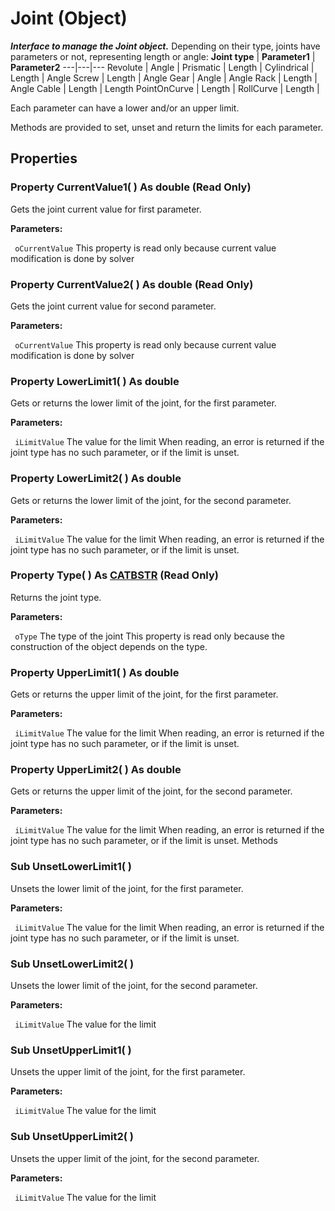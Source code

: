 # Joint (Object)

**_Interface to manage the Joint object._**
Depending on their type, joints have parameters or not, representing length or angle:  **Joint type** | **Parameter1** | **Parameter2**
---|---|---
Revolute | Angle |
Prismatic | Length |
Cylindrical | Length | Angle
Screw | Length | Angle
Gear | Angle | Angle
Rack | Length | Angle
Cable | Length | Length
PointOnCurve | Length |
RollCurve | Length |

Each parameter can have a lower and/or an upper limit.

Methods are provided to set, unset and return the limits for each parameter.

## Properties

### Property **CurrentValue1**( ) As double (Read Only)

Gets the joint current value for first parameter.

**Parameters:**

` oCurrentValue`      This property is read only because current value modification is done by solver

### Property **CurrentValue2**( ) As double (Read Only)

Gets the joint current value for second parameter.

**Parameters:**

` oCurrentValue`      This property is read only because current value modification is done by solver

### Property **LowerLimit1**( ) As double

Gets or returns the lower limit of the joint, for the first parameter.

**Parameters:**

` iLimitValue`      The value for the limit When reading, an error is returned if the joint type has no such parameter, or if the limit is unset.

### Property **LowerLimit2**( ) As double

Gets or returns the lower limit of the joint, for the second parameter.

**Parameters:**

` iLimitValue`      The value for the limit When reading, an error is returned if the joint type has no such parameter, or if the limit is unset.

### Property **Type**( ) As [CATBSTR](../System/typedef_CATBSTR_8129.md) (Read Only)

Returns the joint type.

**Parameters:**

` oType`      The type of the joint This property is read only because the construction of the object depends on the type.

### Property **UpperLimit1**( ) As double

Gets or returns the upper limit of the joint, for the first parameter.

**Parameters:**

` iLimitValue`      The value for the limit When reading, an error is returned if the joint type has no such parameter, or if the limit is unset.

### Property **UpperLimit2**( ) As double

Gets or returns the upper limit of the joint, for the second parameter.

**Parameters:**

` iLimitValue`      The value for the limit When reading, an error is returned if the joint type has no such parameter, or if the limit is unset.
Methods

### Sub **UnsetLowerLimit1**( )

Unsets the lower limit of the joint, for the first parameter.

**Parameters:**

` iLimitValue`      The value for the limit When reading, an error is returned if the joint type has no such parameter, or if the limit is unset.

### Sub **UnsetLowerLimit2**( )

Unsets the lower limit of the joint, for the second parameter.

**Parameters:**

` iLimitValue`      The value for the limit

### Sub **UnsetUpperLimit1**( )

Unsets the upper limit of the joint, for the first parameter.

**Parameters:**

` iLimitValue`      The value for the limit

### Sub **UnsetUpperLimit2**( )

Unsets the upper limit of the joint, for the second parameter.

**Parameters:**

` iLimitValue`      The value for the limit